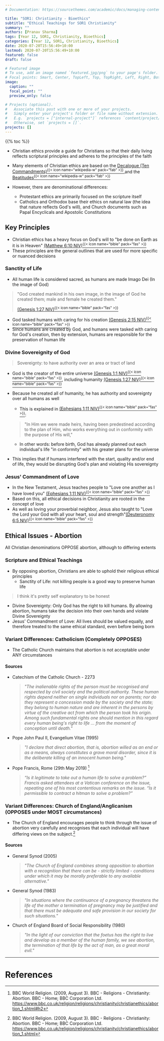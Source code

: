 ```yaml
---
# Documentation: https://sourcethemes.com/academic/docs/managing-content/

title: "SOR1: Christianity - Bioethics"
subtitle: "Ethical Teachings for SOR1 Christianity"
summary: ""
authors: [Pranav Sharma]
tags: [Year 12, SOR1, Christianity, Bioethics]
categories: [Year 12, SOR1, Christianity, Bioethics]
date: 2020-07-20T15:56:49+10:00
lastmod: 2020-07-20T15:56:49+10:00
featured: false
draft: false

# Featured image
# To use, add an image named `featured.jpg/png` to your page's folder.
# Focal points: Smart, Center, TopLeft, Top, TopRight, Left, Right, BottomLeft, Bottom, BottomRight.
image:
  caption: ""
  focal_point: ""
  preview_only: false

# Projects (optional).
#   Associate this post with one or more of your projects.
#   Simply enter your project's folder or file name without extension.
#   E.g. `projects = ["internal-project"]` references `content/project/deep-learning/index.md`.
#   Otherwise, set `projects = []`.
projects: []
---
```


{{% toc %}}

- Christian ethics provide a guide for Christians so that their daily living reflects scriptural principles and adheres to the principles of the faith
- Many elements of Christian ethics are based on the [Decalogue (Ten Commandments)<sup>{{< icon name="wikipedia-w" pack="fab" >}}</sup> ](https://en.wikipedia.org/wiki/Ten_Commandments) and the [Beatitudes<sup>{{< icon name="wikipedia-w" pack="fab" >}}</sup> ](https://en.wikipedia.org/wiki/Beatitudes)
- However, there are denominational differences:

  - Protestant ethics are primarily focused on the scripture itself
  - Catholics and Orthodox base their ethics on natural law (the idea that nature reflects God's will), and Church documents such as Papal Encyclicals and Apostolic Constitutions

## Key Principles
- Christian ethics has a heavy focus on God's will to "be done on Earth as it is in Heaven" [(Matthew 6:10 NIV)<sup>{{< icon name="bible" pack="fas" >}}</sup>](https://www.biblica.com/bible/?osis=niv:matt.6.10)
- These principles are the general outlines that are used for more specific or nuanced decisions
### Sanctity of Life
- All human life is considered sacred, as humans are made Imago Dei (In the image of God)
> "God created mankind in his own image,  in the image of God he created them; male and female he created them."
>
> [(Genesis 1:27 NIV)<sup>{{< icon name="bible" pack="fas" >}}</sup>](https://www.biblica.com/bible/?osis=NIV:gen.1.27)
- God tasked humans with caring for his creation [(Genesis 2:15 NIV)<sup>{{< icon name="bible" pack="fas" >}}</sup>](https://www.biblica.com/bible/?osis=NIV:gen.2.15)
- Since humans are created by God, and humans were tasked with caring for God's creation, then by extension, humans are responsible for the preservation of human life
### Divine Sovereignity of God
> Sovereignty: to have authority over an area or tract of land
- God is the creator of the entire universe [(Genesis 1:1 NIV)<sup>{{< icon name="bible" pack="fas" >}}</sup>](https://www.biblica.com/bible/?osis=NIV:gen.1.1), including humanity [(Genesis 1:27 NIV)<sup>{{< icon name="bible" pack="fas" >}}</sup>](https://www.biblica.com/bible/?osis=NIV:gen.1.27)
- Because he created all of humanity, he has authority and sovereignty over all humans as well

  - This is explained in [(Ephesians 1:11 NIV)<sup>{{< icon name="bible" pack="fas" >}}</sup>](https://www.biblica.com/bible/?osis=NIV:eph.1.11):
  > "In Him we were made heirs, having been predestined according to the plan of Him, who works everything out in conformity with the purpose of His will,"
  - In other words: before birth, God has already planned out each individual's life "in conformity" with his greater plans for the universe
- This implies that if humans interfered with the start, quality and/or end of life, they would be disrupting God's plan and violating His sovereignty
### Jesus' Commandment of Love
- In the New Testament, Jesus teaches people to "Love one another as I have loved you" [(Ephesians 1:11 NIV)<sup>{{< icon name="bible" pack="fas" >}}</sup>](https://www.biblica.com/bible/?osis=NIV:eph.1.11)
- Based on this, all ethical decisions in Christianity are rooted in the concept of love
- As well as loving your proverbial neighbor, Jesus also taught to "Love the Lord your God with all your heart, soul and strength"[(Deuteronomy 6:5 NIV)<sup>{{< icon name="bible" pack="fas" >}}</sup>](https://www.biblica.com/bible/?osis=niv:deut.6.5)

## Ethical Issues - Abortion
All Christian denominations OPPOSE abortion, although to differing extents
### Scripture and Ethical Teachings
- By opposing abortion, Christians are able to uphold their religious ethical principles
  - Sanctity of Life: not killing people is a good way to preserve human life
> I think it's pretty self explanatory to be honest
  - Divine Sovereignty: Only God has the right to kill humans. By allowing abortion, humans take the decision into their own hands and violate Divine Sovereignty
  - Jesus' Commandment of Love: All lives should be valued equally, and therefore treated to the same ethical standard, even before being born
### Variant Differences: Catholicism (Completely OPPOSES)
- The Catholic Church maintains that abortion is not acceptable under ANY circumstances
#### Sources
- Catechism of the Catholic Church - 2273
  > _"The inalienable rights of the person must be recognised and respected by civil society and the political authority. These human rights depend neither on single individuals nor on parents; nor do they represent a concession made by the society and the state; they belong to human nature and are inherent in the persons by virtue of the creative act from which the person took his origin. Among such fundamental rights one should mention in this regard every human being's right to life ... from the moment of conception until death."_
- Pope John Paul II, Evangelium Vitae (1995)
  > _"I declare that direct abortion, that is, abortion willed as an end or as a means, always constitutes a grave moral disorder, since it is the deliberate killing of an innocent human being."_
- Pope Francis, Rome (29th May 2019) [^1]
  > _“Is it legitimate to take out a human life to solve a problem?” Francis asked attendees at a Vatican conference on the issue, repeating one of his most contentious remarks on the issue. “Is it permissible to contract a hitman to solve a problem?”_
### Variant Differences: Church of England/Anglicanism (OPPOSES under MOST circumstances)
- The Church of England encourages people to think through the issue of abortion very carefully and recognises that each individual will have differing views on the subject.[^2]
#### Sources
- General Synod (2005)
  > _"The Church of England combines strong opposition to abortion with a recognition that there can be - strictly limited - conditions under which it may be morally preferable to any available alternative."_
- General Synod (1983)
  > _"In situations where the continuance of a pregnancy threatens the life of the mother a termination of pregnancy may be justified and that there must be adequate and safe provision in our society for such situations."_
- Church of England Board of Social Responsibility (1980)
  > _"In the light of our conviction that the foetus has the right to live and develop as a member of the human family, we see abortion, the termination of that life by the act of man, as a great moral evil."_
<!-- End Content here -->

---
# References
[^1]: BBC World Religion. (2009, August 3). BBC - Religions - Christianity: Abortion. BBC - Home; BBC Corporation Ltd. https://www.bbc.co.uk/religion/religions/christianity/christianethics/abortion_1.shtml#h2
[^2]: BBC World Religion. (2009, August 3). BBC - Religions - Christianity: Abortion. BBC - Home; BBC Corporation Ltd. https://www.bbc.co.uk/religion/religions/christianity/christianethics/abortion_1.shtml
